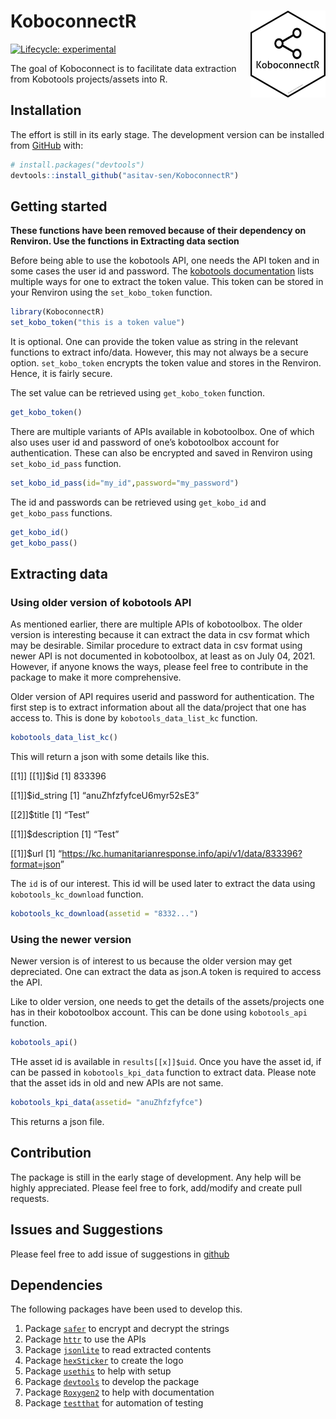 
<!-- README.md is generated from README.Rmd. Please edit that file -->

# KoboconnectR <img src='man/figures/logo.png' align="right" height="139" />

<!-- badges: start -->

[![Lifecycle:
experimental](https://img.shields.io/badge/lifecycle-experimental-orange.svg)](https://lifecycle.r-lib.org/articles/stages.html#experimental)
<!-- badges: end -->

The goal of Koboconnect is to facilitate data extraction from Kobotools
projects/assets into R.

## Installation

The effort is still in its early stage. The development version can be
installed from [GitHub](https://github.com/) with:

``` r
# install.packages("devtools")
devtools::install_github("asitav-sen/KoboconnectR")
```

## Getting started

**These functions have been removed because of their dependency on
Renviron. Use the functions in Extracting data section**

Before being able to use the kobotools API, one needs the API token and
in some cases the user id and password. The [kobotools
documentation](https://support.kobotoolbox.org/api.html) lists multiple
ways for one to extract the token value. This token can be stored in
your Renviron using the `set_kobo_token` function.

``` r
library(KoboconnectR)
set_kobo_token("this is a token value")
```

It is optional. One can provide the token value as string in the
relevant functions to extract info/data. However, this may not always be
a secure option. `set_kobo_token` encrypts the token value and stores in
the Renviron. Hence, it is fairly secure.

The set value can be retrieved using `get_kobo_token` function.

``` r
get_kobo_token()
```

There are multiple variants of APIs available in kobotoolbox. One of
which also uses user id and password of one’s kobotoolbox account for
authentication. These can also be encrypted and saved in Renviron using
`set_kobo_id_pass` function.

``` r
set_kobo_id_pass(id="my_id",password="my_password")
```

The id and passwords can be retrieved using `get_kobo_id` and
`get_kobo_pass` functions.

``` r
get_kobo_id()
get_kobo_pass()
```

## Extracting data

### Using older version of kobotools API

As mentioned earlier, there are multiple APIs of kobotoolbox. The older
version is interesting because it can extract the data in csv format
which may be desirable. Similar procedure to extract data in csv format
using newer API is not documented in kobotoolbox, at least as on July
04, 2021. However, if anyone knows the ways, please feel free to
contribute in the package to make it more comprehensive.

Older version of API requires userid and password for authentication.
The first step is to extract information about all the data/project that
one has access to. This is done by `kobotools_data_list_kc` function.

``` r
kobotools_data_list_kc()
```

This will return a json with some details like this.

\[\[1\]\] \[\[1\]\]$id \[1\] 833396

\[\[1\]\]$id\_string \[1\] “anuZhfzfyfceU6myr52sE3”

\[\[2\]\]$title \[1\] “Test”

\[\[1\]\]$description \[1\] “Test”

\[\[1\]\]$url \[1\]
“<https://kc.humanitarianresponse.info/api/v1/data/833396?format=json>”

The `id` is of our interest. This id will be used later to extract the
data using `kobotools_kc_download` function.

``` r
kobotools_kc_download(assetid = "8332...")
```

### Using the newer version

Newer version is of interest to us because the older version may get
depreciated. One can extract the data as json.A token is required to
access the API.

Like to older version, one needs to get the details of the
assets/projects one has in their kobotoolbox account. This can be done
using `kobotools_api` function.

``` r
kobotools_api()
```

THe asset id is available in `results[[x]]$uid`. Once you have the asset
id, if can be passed in `kobotools_kpi_data` function to extract data.
Please note that the asset ids in old and new APIs are not same.

``` r
kobotools_kpi_data(assetid= "anuZhfzfyfce")
```

This returns a json file.

## Contribution

The package is still in the early stage of development. Any help will be
highly appreciated. Please feel free to fork, add/modify and create pull
requests.

## Issues and Suggestions

Please feel free to add issue of suggestions in
[github](https://github.com/asitav-sen/KoboconnectR/issues)

## Dependencies

The following packages have been used to develop this.

1.  Package
    [`safer`](https://cran.r-project.org/web/packages/safer/index.html)
    to encrypt and decrypt the strings
2.  Package
    [`httr`](https://cran.r-project.org/web/packages/httr/index.html) to
    use the APIs
3.  Package
    [`jsonlite`](https://cran.r-project.org/web/packages/jsonlite/index.html)
    to read extracted contents
4.  Package
    [`hexSticker`](https://cran.r-project.org/web/packages/hexSticker/index.html)
    to create the logo
5.  Package
    [`usethis`](https://cran.r-project.org/web/packages/usethis/index.html)
    to help with setup
6.  Package
    [`devtools`](https://cran.r-project.org/web/packages/devtools/index.html)
    to develop the package
7.  Package
    [`Roxygen2`](https://cran.r-project.org/web/packages/roxygen2/index.html)
    to help with documentation
8.  Package
    [`testthat`](https://cran.r-project.org/web/packages/testthat/index.html)
    for automation of testing
